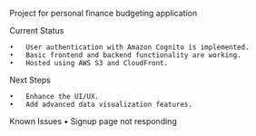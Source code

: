 Project for personal finance budgeting application

Current Status

	•	User authentication with Amazon Cognito is implemented.
	•	Basic frontend and backend functionality are working.
	•	Hosted using AWS S3 and CloudFront.

Next Steps

	•	Enhance the UI/UX.
	•	Add advanced data visualization features.

Known Issues
    •	Signup page not responding 
